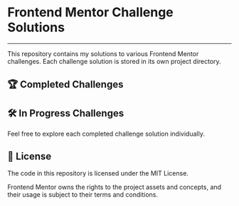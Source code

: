 <p align="center">
  <h1>Frontend Mentor Challenge Solutions</h1>
</p>

---

This repository contains my solutions to various Frontend Mentor challenges. Each challenge solution is stored in its own project directory.

## :trophy: Completed Challenges


## :hammer_and_wrench: In Progress Challenges


Feel free to explore each completed challenge solution individually.

## :page_with_curl: License

The code in this repository is licensed under the MIT License.

Frontend Mentor owns the rights to the project assets and concepts, and their usage is subject to their terms and conditions.
